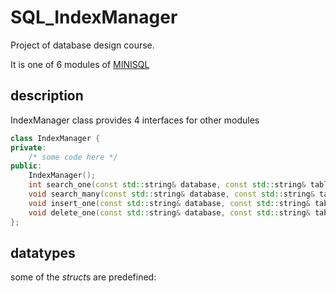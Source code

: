 # SQL_IndexManager
Project of database design course.<br/>

It is one of 6 modules of <a title="our whole project" href="https://github.com/2015DatabaseDesign/MiniDB" target="_blank">MINISQL </a> <br/>
## description
IndexManager class provides 4 interfaces for other modules<br/>

```cpp
class IndexManager {
private:
    /* some code here */
public:
    IndexManager();
    int search_one(const std::string& database, const std::string& table_name, struct index_info& inform);
    void search_many(const std::string& database, const std::string& table_name, int type, struct index_info& inform, std::vector<int>& container);
    void insert_one(const std::string& database, const std::string& table_name, struct index_info& inform);
    void delete_one(const std::string& database, const std::string& table_name, struct index_info& inform);
};
```
## datatypes
some of the *struct*s are predefined:<br/>




